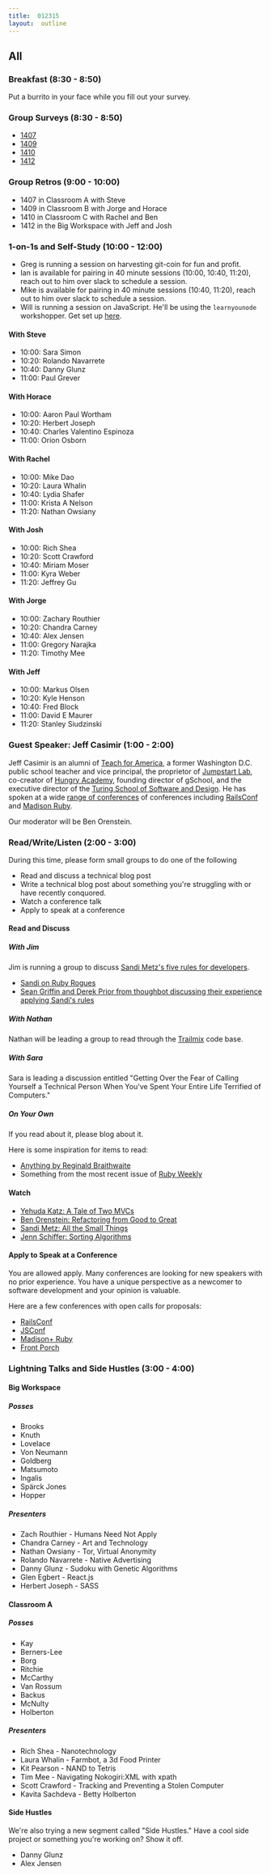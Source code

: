 ```yaml
---
title:  012315
layout:  outline
---
```


## All

### Breakfast (8:30 - 8:50)

Put a burrito in your face while you fill out your survey.

### Group Surveys (8:30 - 8:50)

* [1407](https://docs.google.com/a/casimircreative.com/forms/d/1ZOVKtsNwc7hCWM_Wmc3U6OPXh1KTCrQqGFOvZzZtTU8/viewform)
* [1409](https://docs.google.com/a/casimircreative.com/forms/d/19a5xLZ40Vc9y0max0H6BPpLdBumXk1i1lbm7gVpyKyo/viewform)
* [1410](https://docs.google.com/a/casimircreative.com/forms/d/1RkFPqJItkcq_Cqy7GjcuG3B7SBFryZ7U7TPAEjBilFA/viewform)
* [1412](https://docs.google.com/a/casimircreative.com/forms/d/1xymhgHVGrOIVw0uZXnlkUcY0KOC_OejaVYlfGnan2Dg/viewform)

### Group Retros (9:00 - 10:00)

* 1407 in Classroom A with Steve
* 1409 in Classroom B with Jorge and Horace
* 1410 in Classroom C with Rachel and Ben
* 1412 in the Big Workspace with Jeff and Josh

### 1-on-1s and Self-Study (10:00 - 12:00)

* Greg is running a session on harvesting git-coin for fun and profit.
* Ian is available for pairing in 40 minute sessions (10:00, 10:40, 11:20), reach out to him over slack to schedule a session.
* Mike is available for pairing in 40 minute sessions (10:40, 11:20), reach out to him over slack to schedule a session.
* Will is running a session on JavaScript. He'll be using the `learnyounode` workshopper. Get set up [here](http://nodeschool.io).

#### With Steve

* 10:00:  Sara Simon
* 10:20:  Rolando Navarrete
* 10:40:  Danny Glunz
* 11:00:  Paul Grever

#### With Horace

* 10:00:  Aaron Paul Wortham
* 10:20:  Herbert Joseph
* 10:40:  Charles Valentino Espinoza
* 11:00:  Orion Osborn

#### With Rachel

* 10:00:  Mike Dao
* 10:20:  Laura Whalin
* 10:40:  Lydia Shafer
* 11:00:  Krista A Nelson
* 11:20:  Nathan Owsiany

#### With Josh

* 10:00:  Rich Shea
* 10:20:  Scott Crawford
* 10:40:  Miriam Moser
* 11:00:  Kyra Weber
* 11:20:  Jeffrey Gu

#### With Jorge

* 10:00:  Zachary Routhier
* 10:20:  Chandra Carney
* 10:40:  Alex Jensen
* 11:00:  Gregory Narajka
* 11:20:  Timothy Mee

#### With Jeff

* 10:00:  Markus Olsen
* 10:20:  Kyle Henson
* 10:40:  Fred Block
* 11:00:  David E Maurer
* 11:20:  Stanley Siudzinski

### Guest Speaker:  Jeff Casimir (1:00 - 2:00)

Jeff Casimir is an alumni of [Teach for America][tfa], a former Washington D.C. public school teacher and vice principal, the proprietor of [Jumpstart Lab][jsl], co-creator of [Hungry Academy][ha], founding director of gSchool, and the executive director of the [Turing School of Software and Design][ts]. He has spoken at a wide [range of conferences](http://www.confreaks.com/presenters/9-jeff-casimir) of conferences including [RailsConf][rc] and [Madison Ruby][mr].

Our moderator will be Ben Orenstein.

[ha]:  http://www.hungryacademy.com/
[jsl]:  http://jumpstartlab.com/
[ts]:  http://turing.io
[tfa]:  https://www.teachforamerica.org/
[mr]:  http://madisonpl.us/ruby/
[rc]:  http://railsconf.com/

### Read/Write/Listen (2:00 - 3:00)

During this time, please form small groups to do one of the following

* Read and discuss a technical blog post
* Write a technical blog post about something you're struggling with or have recently conquored.
* Watch a conference talk
* Apply to speak at a conference

#### Read and Discuss

##### With Jim

Jim is running a group to discuss [Sandi Metz's five rules for developers](http://robots.thoughtbot.com/sandi-metz-rules-for-developers).

* [Sandi on Ruby Rogues](http://rubyrogues.com/087-rr-book-clubpractical-object-oriented-design-in-ruby-with-sandi-metz/)
* [Sean Griffin and Derek Prior from thoughbot discussing their experience applying Sandi's rules](http://bikeshed.fm/1)

##### With Nathan

Nathan will be leading a group to read through the [Trailmix](https://github.com/codecation/trailmix) code base.

##### With Sara

Sara is leading a discussion entitled "Getting Over the Fear of Calling Yourself a Technical Person When You've Spent Your Entire Life Terrified of Computers."

##### On Your Own

If you read about it, please blog about it.

Here is some inspiration for items to read:

* [Anything by Reginald Braithwaite](http://raganwald.com/#words)
* Something from the most recent issue of [Ruby Weekly](http://rubyweekly.com/issues/230)

#### Watch

* [Yehuda Katz:  A Tale of Two MVCs](http://www.confreaks.com/videos/2674-gogaruco2013-a-tale-of-two-mvc-s)
* [Ben Orenstein:  Refactoring from Good to Great](https://www.youtube.com/watch?v=DC-pQPq0acs)
* [Sandi Metz:  All the Small Things](http://www.confreaks.com/videos/3358-railsconf-all-the-little-things)
* [Jenn Schiffer:  Sorting Algorithms](https://www.youtube.com/watch?v=uRyqlhjXYQI)

#### Apply to Speak at a Conference

You are allowed apply. Many conferences are looking for new speakers with no prior experience. You have a unique perspective as a newcomer to software development and your opinion is valuable.

Here are a few conferences with open calls for proposals:

* [RailsConf][rc]
* [JSConf][jsconf]
* [Madison+ Ruby][mr]
* [Front Porch][fp]

[fp]:  http://frontporch.io/
[jsconf]:  http://2015.jsconf.us/

### Lightning Talks and Side Hustles (3:00 - 4:00)

#### Big Workspace

##### Posses

* Brooks
* Knuth
* Lovelace
* Von Neumann
* Goldberg
* Matsumoto
* Ingalis
* Spärck Jones
* Hopper

##### Presenters

* Zach Routhier - Humans Need Not Apply
* Chandra Carney - Art and Technology
* Nathan Owsiany - Tor, Virtual Anonymity
* Rolando Navarrete - Native Advertising
* Danny Glunz - Sudoku with Genetic Algorithms
* Glen Egbert - React.js
* Herbert Joseph - SASS

#### Classroom A

##### Posses

* Kay
* Berners-Lee
* Borg
* Ritchie
* McCarthy
* Van Rossum
* Backus
* McNulty
* Holberton

##### Presenters

* Rich Shea - Nanotechnology
* Laura Whalin - Farmbot, a 3d Food Printer
* Kit Pearson - NAND to Tetris
* Tim Mee - Navigating Nokogiri:XML with xpath
* Scott Crawford - Tracking and Preventing a Stolen Computer
* Kavita Sachdeva - Betty Holberton

#### Side Hustles

We're also trying a new segment called "Side Hustles." Have a cool side project or something you're working on? Show it off.

* Danny Glunz
* Alex Jensen
